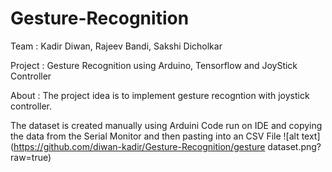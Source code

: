 # Gesture-Recognition
Team : 
  Kadir Diwan,
  Rajeev Bandi,
  Sakshi Dicholkar

Project : Gesture Recognition using Arduino, Tensorflow and JoyStick Controller

About : 
The project idea is to implement gesture recogntion with joystick controller.

The dataset is created manually using Arduini Code run on IDE and copying the data from the Serial Monitor and then pasting into an CSV File
![alt text](https://github.com/diwan-kadir/Gesture-Recognition/gesture dataset.png?raw=true)
